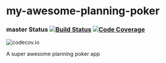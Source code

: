 # my-awesome-planning-poker

### master Status [![Build Status](https://travis-ci.org/fmillone/my-awesome-planning-poker.svg?branch=master)](https://travis-ci.org/fmillone/my-awesome-planning-poker) [![Code Coverage](https://img.shields.io/codecov/c/github/fmillone/my-awesome-planning-poker/master.svg)](https://codecov.io/github/fmillone/my-awesome-planning-poker?branch=master)


![codecov.io](https://codecov.io/github/fmillone/my-awesome-planning-poker/branch.svg?branch=master)


A super awesome planning poker app
